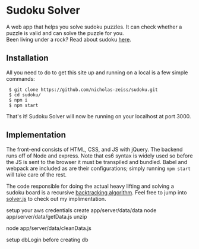 # Sudoku Solver
A web app that helps you solve sudoku puzzles. It can check whether a puzzle is valid and can solve the puzzle for you.  
Been living under a rock? Read about sudoku [here](https://en.wikipedia.org/wiki/Sudoku).  

## Installation

All you need to do to get this site up and running on a local is a few simple commands:
```
 $ git clone https://github.com/nicholas-zeiss/sudoku.git
 $ cd sudoku/
 $ npm i
 $ npm start
```
That's it! Sudoku Solver will now be running on your localhost at port 3000.

## Implementation

The front-end consists of HTML, CSS, and JS with jQuery. The backend runs off of Node and express. Note that es6 syntax is widely used so before the JS is sent to the browser it must be transpiled and bundled. Babel and webpack are included as are their configurations; simply running `npm start` will take care of the rest.

The code responsible for doing the actual heavy lifting and solving a sudoku board is a recursive [backtracking algorithm](https://en.wikipedia.org/wiki/Backtracking). Feel free to jump into [solver.js](app/solver.js) to check out my implimentation.



setup your aws credentials
create app/server/data/data
node app/server/data/getData.js
unzip


node app/server/data/cleanData.js

setup dbLogin before creating db